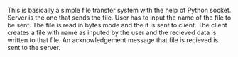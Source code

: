 This is basically a simple file transfer system with the help of Python socket.
Server is the one that sends the file. User has to input the name of the file to be sent. The file is read in bytes mode and the it is sent to client.
The client creates a file with name as inputed by the user and the recieved data is written to that file. An acknowledgement message that file is recieved is sent to the server.
